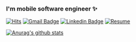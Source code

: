 ### I'm mobile software engineer ✨

[![Hits](https://hits.seeyoufarm.com/api/count/incr/badge.svg?url=https%3A%2F%2Fgithub.com%2FParkWoocheol)](https://github.com/ParkWoocheol)
[![Gmail Badge](https://img.shields.io/badge/-Gmail-d14836?style=flat-square&logo=Gmail&logoColor=white&link=mailto:mrparkwc@gmail.com)](mailto:mrparkwc@gmail.com)
[![Linkedin Badge](https://img.shields.io/badge/-LinkedIn-blue?style=flat-square&logo=Linkedin&logoColor=white&link=https://www.linkedin.com/in/parkwoocheol/)](https://www.linkedin.com/in/parkwoocheol/)
[![Resume](https://img.shields.io/static/v1?label=Simple&message=Resume&color=blue&link=https://parkwoocheol.com)](https://parkwoocheol.com)

[![Anurag's github stats](https://github-readme-stats.vercel.app/api?username=ParkWoocheol&theme=vue&show_icons=true)](https://github.com/anuraghazra/github-readme-stats)

<!--
**ParkWoocheol/ParkWoocheol** is a ✨ _special_ ✨ repository because its `README.md` (this file) appears on your GitHub profile.

Here are some ideas to get you started:

- 🔭 I’m currently working on ...
- 🌱 I’m currently learning ...
- 👯 I’m looking to collaborate on ...
- 🤔 I’m looking for help with ...
- 💬 Ask me about ...
- 📫 How to reach me: ...
- 😄 Pronouns: ...
- ⚡ Fun fact: ...
-->
